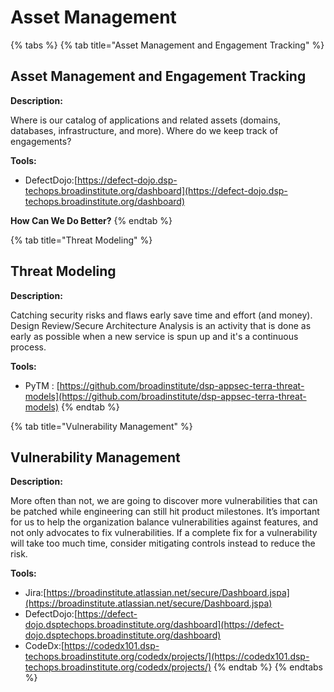 # Asset Management

{% tabs %}
{% tab title="Asset Management and Engagement Tracking" %}
## Asset Management and Engagement Tracking

**Description:**

Where is our catalog of applications and related assets \(domains, databases, infrastructure, and more\). Where do we keep track of engagements?

**Tools:**

* DefectDojo:[https://defect-dojo.dsp-techops.broadinstitute.org/dashboard](https://defect-dojo.dsp-techops.broadinstitute.org/dashboard)

**How Can We Do Better?**
{% endtab %}

{% tab title="Threat Modeling" %}
## Threat Modeling

**Description:**

Catching security risks and flaws early save time and effort \(and money\). Design Review/Secure Architecture Analysis is an activity that is done as early as possible when a new service is spun up and it's a continuous process.

**Tools:**

* PyTM : [https://github.com/broadinstitute/dsp-appsec-terra-threat-models](https://github.com/broadinstitute/dsp-appsec-terra-threat-models)
{% endtab %}

{% tab title="Vulnerability Management" %}
## Vulnerability Management

**Description:**

More often than not, we are going to discover more vulnerabilities that can be patched while engineering can still hit product milestones. It’s important for us to help the organization balance vulnerabilities against features, and not only advocates to fix vulnerabilities. If a complete fix for a vulnerability will take too much time, consider mitigating controls instead to reduce the risk.

**Tools:**

* Jira:[https://broadinstitute.atlassian.net/secure/Dashboard.jspa](https://broadinstitute.atlassian.net/secure/Dashboard.jspa)
* DefectDojo:[https://defect-dojo.dsptechops.broadinstitute.org/dashboard](https://defect-dojo.dsptechops.broadinstitute.org/dashboard)
* CodeDx:[https://codedx101.dsp-techops.broadinstitute.org/codedx/projects/](https://codedx101.dsp-techops.broadinstitute.org/codedx/projects/)
{% endtab %}
{% endtabs %}

